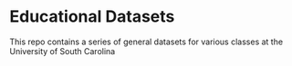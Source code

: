 # Educational Datasets

This repo contains a series of general datasets for various classes at the University of South Carolina

















